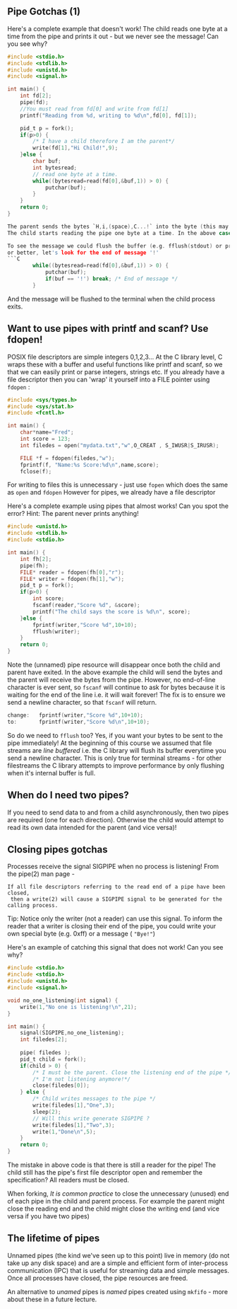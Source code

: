 ## Pipe Gotchas (1)
Here's a complete example that doesn't work! The child reads one byte at a time from the pipe and prints it out - but we never see the message! Can you see why?

```C
#include <stdio.h>
#include <stdlib.h>
#include <unistd.h>
#include <signal.h>

int main() {
    int fd[2];
    pipe(fd);
    //You must read from fd[0] and write from fd[1]
    printf("Reading from %d, writing to %d\n",fd[0], fd[1]);

    pid_t p = fork();
    if(p>0) {
        /* I have a child therefore I am the parent*/
        write(fd[1],"Hi Child!",9);
    }else {
        char buf;
        int bytesread;
        // read one byte at a time.
        while((bytesread=read(fd[0],&buf,1)) > 0) {
            putchar(buf);
        }
    }
    return 0;
}

The parent sends the bytes `H,i,(space),C...!` into the byte (this may block if the pipe is full).
The child starts reading the pipe one byte at a time. In the above case, the child process will read and print each character. However it never leaves the while loop! When there are no characters left to read it simply blocks and waits for more. The call `putchar` writes the characters out but we never flush the buffer.

To see the message we could flush the buffer (e.g. fflush(stdout) or printf("\n"))
or better, let's look for the end of message '!'
```C
        while((bytesread=read(fd[0],&buf,1)) > 0) {
            putchar(buf);
            if(buf == '!') break; /* End of message */
        }
```
And the message will be flushed to the terminal when the child process exits.


## Want to use pipes with printf and scanf? Use fdopen!

POSIX file descriptors are simple integers 0,1,2,3...
At the C library level, C wraps these with a buffer and useful functions like printf and scanf, so we that we can easily print or parse integers, strings etc.
If you already have a file descriptor then you can 'wrap' it yourself into a FILE pointer using `fdopen` :


```C
#include <sys/types.h>
#include <sys/stat.h>
#include <fcntl.h>

int main() {
    char*name="Fred";
    int score = 123;
    int filedes = open("mydata.txt","w",O_CREAT , S_IWUSR|S_IRUSR);

    FILE *f = fdopen(filedes,"w");
    fprintf(f, "Name:%s Score:%d\n",name,score);
    fclose(f);
```
For writing to files this is unnecessary - just use `fopen` which does the same as `open` and `fdopen`
However for pipes, we already have a file descriptor

Here's a complete example using pipes that almost works! Can you spot the error? Hint: The parent never prints anything!

```C
#include <unistd.h>
#include <stdlib.h>
#include <stdio.h>

int main() {
    int fh[2];
    pipe(fh);
    FILE* reader = fdopen(fh[0],"r");
    FILE* writer = fdopen(fh[1],"w");
    pid_t p = fork();
    if(p>0) {
        int score;
        fscanf(reader,"Score %d", &score);
        printf("The child says the score is %d\n", score);
    }else {
        fprintf(writer,"Score %d",10+10);
        fflush(writer);
    }
    return 0;
}
```
Note the (unnamed) pipe resource will disappear once both the child and parent have exited. In the above example the child will send the bytes and the parent will receive the bytes from the pipe. However, no end-of-line character is ever sent, so `fscanf` will continue to ask for bytes because it is waiting for the end of the line i.e. it will wait forever! The fix is to ensure we send a newline character, so that `fscanf` will return.
```C
change:   fprintf(writer,"Score %d",10+10);
to:       fprintf(writer,"Score %d\n",10+10);
```

So do we need to `fflush` too?
Yes, if you want your bytes to be sent to the pipe immediately! At the beginning of this course we assumed that file streams are _line buffered_ i.e. the C library will flush its buffer everytime you send a newline character. This is only true for terminal streams - for other filestreams the C library attempts to improve performance by only flushing when it's internal buffer is full.


## When do I need two pipes?

If you need to send data to and from a child asynchronously, then two pipes are required (one for each direction).
Otherwise the child would attempt to read its own data intended for the parent (and vice versa)!

## Closing pipes gotchas

Processes receive the signal SIGPIPE when no process is listening! From the pipe(2) man page - 
```
If all file descriptors referring to the read end of a pipe have been closed,
 then a write(2) will cause a SIGPIPE signal to be generated for the calling process. 
```

Tip: Notice only the writer (not a reader) can use this signal.
To inform the reader that a writer is closing their end of the pipe, you could write your own special byte (e.g. 0xff) or a message ( `"Bye!"`)

Here's an example of catching this signal that does not work! Can you see why?
```C
#include <stdio.h>
#include <stdio.h>
#include <unistd.h>
#include <signal.h>

void no_one_listening(int signal) {
    write(1,"No one is listening!\n",21);
}

int main() {
    signal(SIGPIPE,no_one_listening);
    int filedes[2];
    
    pipe( filedes );
    pid_t child = fork();
    if(child > 0) { 
        /* I must be the parent. Close the listening end of the pipe */
        /* I'm not listening anymore!*/
        close(filedes[0]);
    } else {
        /* Child writes messages to the pipe */
        write(filedes[1],"One",3);
        sleep(2);
        // Will this write generate SIGPIPE ?
        write(filedes[1],"Two",3);
        write(1,"Done\n",5);
    }
    return 0;
}
```
The mistake in above code is that there is still a reader for the pipe! The child still has the pipe's first file descriptor open and remember the specification? All readers must be closed.

When forking, _It is common practice_ to close the unnecessary (unused) end of each pipe in the child and parent process. For example the parent might close the reading end and the child might close the writing end (and vice versa if you have two pipes)

## The lifetime of pipes
Unnamed pipes (the kind we've seen up to this point) live in memory (do not take up any disk space) and are a simple and efficient form of inter-process communication (IPC) that is useful for streaming data and simple messages. Once all processes have closed, the pipe resources are freed.

An alternative to _unamed_ pipes is _named_ pipes created using `mkfifo` - more about these in a future lecture.

